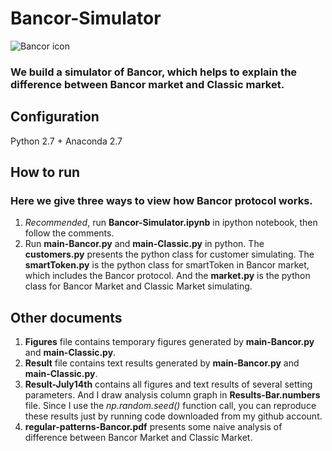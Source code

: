 # Bancor-Simulator

![Bancor icon](https://cdn-images-1.medium.com/max/600/1*0u59V1q5pcP5f1fArOkF1g.jpeg)

### We build a simulator of Bancor, which helps to explain the difference between Bancor market and Classic market.

## Configuration

Python 2.7 + Anaconda 2.7

## How to run
### Here we give three ways to view how Bancor protocol works.

1. *Recommended*, run **Bancor-Simulator.ipynb** in ipython notebook, then follow the comments.
2. Run **main-Bancor.py** and **main-Classic.py** in python. The **customers.py** presents the python class for customer simulating. The **smartToken.py** is the python class for smartToken in Bancor market, which includes the Bancor protocol. And the **market.py** is the python class for Bancor Market and Classic Market simulating.

## Other documents

1. **Figures** file contains temporary figures generated by **main-Bancor.py** and **main-Classic.py**.
2. **Result** file contains text results generated by **main-Bancor.py** and **main-Classic.py**.
3. **Result-July14th** contains all figures and text results of several setting parameters. And I draw analysis column graph in **Results-Bar.numbers** file. Since I use the *np.random.seed()* function call, you can reproduce these results just by running code downloaded from my github account.
4. **regular-patterns-Bancor.pdf** presents some naive analysis of difference between Bancor Market and Classic Market.